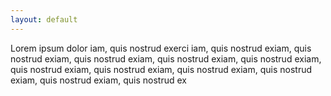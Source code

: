 ```yaml
---
layout: default
---
```


<div id="main">
		<p>Lorem ipsum dolor iam, quis nostrud exerci iam, quis nostrud exiam, quis nostrud exiam, quis nostrud exiam, quis nostrud exiam, quis nostrud exiam, quis nostrud exiam, quis nostrud exiam, quis nostrud exiam, quis nostrud exiam, quis nostrud exiam, quis nostrud ex
		</p>
</div>
